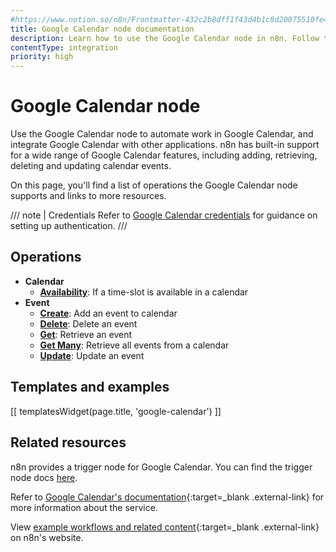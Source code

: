```yaml
---
#https://www.notion.so/n8n/Frontmatter-432c2b8dff1f43d4b1c8d20075510fe4
title: Google Calendar node documentation
description: Learn how to use the Google Calendar node in n8n. Follow technical documentation to integrate Google Calendar node into your workflows.
contentType: integration
priority: high
---
```


# Google Calendar node

Use the Google Calendar node to automate work in Google Calendar, and integrate Google Calendar with other applications. n8n has built-in support for a wide range of Google Calendar features, including adding, retrieving, deleting and updating calendar events.

On this page, you'll find a list of operations the Google Calendar node supports and links to more resources.

/// note | Credentials
Refer to [Google Calendar credentials](/integrations/builtin/credentials/google/) for guidance on setting up authentication. 
///

## Operations

* **Calendar**
    * [**Availability**](/integrations/builtin/app-nodes/n8n-nodes-base.googlecalendar/calendar-operations/#availability): If a time-slot is available in a calendar
* **Event**
    * [**Create**](/integrations/builtin/app-nodes/n8n-nodes-base.googlecalendar/event-operations/#create): Add an event to calendar
    * [**Delete**](/integrations/builtin/app-nodes/n8n-nodes-base.googlecalendar/event-operations/#delete): Delete an event
    * [**Get**](/integrations/builtin/app-nodes/n8n-nodes-base.googlecalendar/event-operations/#get): Retrieve an event
    * [**Get Many**](/integrations/builtin/app-nodes/n8n-nodes-base.googlecalendar/event-operations/#get-many): Retrieve all events from a calendar
    * [**Update**](/integrations/builtin/app-nodes/n8n-nodes-base.googlecalendar/event-operations/#update): Update an event

## Templates and examples

<!-- see https://www.notion.so/n8n/Pull-in-templates-for-the-integrations-pages-37c716837b804d30a33b47475f6e3780 -->
[[ templatesWidget(page.title, 'google-calendar') ]]

## Related resources

n8n provides a trigger node for Google Calendar. You can find the trigger node docs [here](/integrations/builtin/trigger-nodes/n8n-nodes-base.googlecalendartrigger/).

Refer to [Google Calendar's documentation](https://developers.google.com/calendar/api/v3/reference){:target=_blank .external-link} for more information about the service.

View [example workflows and related content](https://n8n.io/integrations/google-calendar/){:target=_blank .external-link} on n8n's website.
